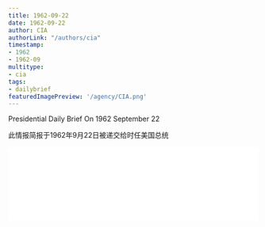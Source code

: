 ```yaml
---
title: 1962-09-22
date: 1962-09-22
author: CIA 
authorLink: "/authors/cia"
timestamp: 
- 1962
- 1962-09
multitype: 
- cia
tags: 
- dailybrief
featuredImagePreview: '/agency/CIA.png'
---
```



Presidential Daily Brief On 1962 September 22

此情报简报于1962年9月22日被递交给时任美国总统

<!--more-->





<div id="over" style="width:100%; overflow:hidden"> <iframe id="sFrame" name="sFrame" frameborder="no" border="0"  allowfullscreen marginwidth="0" scrolling="no" src = " /CIA/1962-09-22.html "  style = " position:absulute; width: 806px; top: 300;" > </iframe> </div>